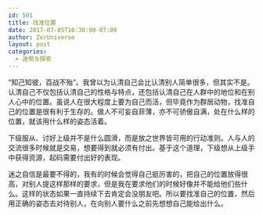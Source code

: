 ```yaml
---
id: 501
title: 找准位置
date: 2017-07-05T16:30:00-07:00
author: ZerUniverse
layout: post
categories:
  - 迷惘与探索
---
```


“知己知彼，百战不殆”。我曾以为认清自己会比认清别人简单很多，但其实不是。认清自己不仅包括认清自己的性格与特点，还包括认清自己在人群中的地位和在别人心中的位置。虽说人在很大程度上要为自己而活，但毕竟作为群居动物，找准自己的位置是很有利于生存的。做人不可妄自菲薄，亦不可骄傲自满，处在什么样的位置，就该用什么样的姿态活着<!--more-->。

下级服从、讨好上级并不是什么圆滑，而是放之世界皆可用的行动准则。人与人的交流很多时候就是交易，想要得到就必须有付出。基于这个道理，下级想从上级手中获得资源，起码需要付出好的表现。

迷之自信是最要不得的，我有的时候会觉得自己挺厉害的，把自己的位置放得很高，对别人提这样那样的要求，但是我在要求他们的时候好像并不能给他们些什么。这样的状态如果一直持续下去肯定会没朋友吧。所以要找准自己的位置，然后用正确的姿态去对待别人，在向别人要什么之前先想想自己能给出什么。